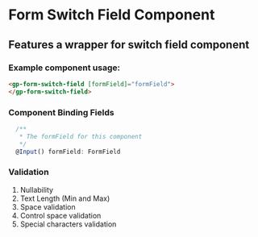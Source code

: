 # Form Switch Field Component

## Features a wrapper for switch field component

### Example component usage:

```html
<gp-form-switch-field [formField]="formField">
</gp-form-switch-field>
```

### Component Binding Fields

```typescript
  /**
   * The formField for this component
   */
  @Input() formField: FormField
```
### Validation

1. Nullability
2. Text Length (Min and Max)
3. Space validation
4. Control space validation
5. Special characters validation